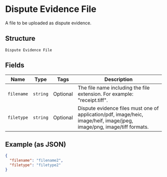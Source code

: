 
# Dispute Evidence File

A file to be uploaded as dispute evidence.

## Structure

`Dispute Evidence File`

## Fields

| Name | Type | Tags | Description |
|  --- | --- | --- | --- |
| `filename` | `string` | Optional | The file name including the file extension. For example: "receipt.tiff". |
| `filetype` | `string` | Optional | Dispute evidence files must one of application/pdf, image/heic, image/heif, image/jpeg, image/png, image/tiff formats. |

## Example (as JSON)

```json
{
  "filename": "filename2",
  "filetype": "filetype2"
}
```

